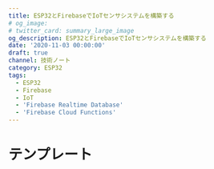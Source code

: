 ```yaml
---
title: ESP32とFirebaseでIoTセンサシステムを構築する
# og_image:
# twitter_card: summary_large_image
og_description: ESP32とFirebaseでIoTセンサシステムを構築する
date: '2020-11-03 00:00:00'
draft: true
channel: 技術ノート
category: ESP32
tags:
  - ESP32
  - Firebase
  - IoT
  - 'Firebase Realtime Database'
  - 'Firebase Cloud Functions'
---
```


# テンプレート
